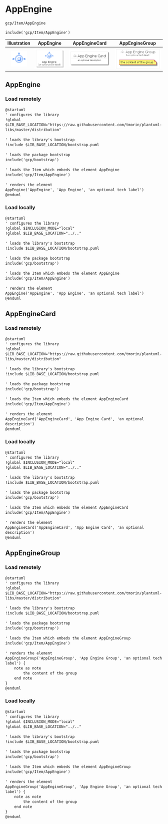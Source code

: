 # AppEngine


```text
gcp/Item/AppEngine
```

```text
include('gcp/Item/AppEngine')
```



| Illustration | AppEngine | AppEngineCard | AppEngineGroup |
| :---: | :---: | :---: | :---: |
| ![illustration for Illustration](../../gcp/Item/AppEngine.png) | ![illustration for AppEngine](../../gcp/Item/AppEngine.Local.png) | ![illustration for AppEngineCard](../../gcp/Item/AppEngineCard.Local.png) | ![illustration for AppEngineGroup](../../gcp/Item/AppEngineGroup.Local.png) |




## AppEngine

### Load remotely
```plantuml
@startuml
' configures the library
!global $LIB_BASE_LOCATION="https://raw.githubusercontent.com/tmorin/plantuml-libs/master/distribution"

' loads the library's bootstrap
!include $LIB_BASE_LOCATION/bootstrap.puml

' loads the package bootstrap
include('gcp/bootstrap')

' loads the Item which embeds the element AppEngine
include('gcp/Item/AppEngine')

' renders the element
AppEngine('AppEngine', 'App Engine', 'an optional tech label')
@enduml
```

### Load locally
```plantuml
@startuml
' configures the library
!global $INCLUSION_MODE="local"
!global $LIB_BASE_LOCATION="../.."

' loads the library's bootstrap
!include $LIB_BASE_LOCATION/bootstrap.puml

' loads the package bootstrap
include('gcp/bootstrap')

' loads the Item which embeds the element AppEngine
include('gcp/Item/AppEngine')

' renders the element
AppEngine('AppEngine', 'App Engine', 'an optional tech label')
@enduml
```

## AppEngineCard

### Load remotely
```plantuml
@startuml
' configures the library
!global $LIB_BASE_LOCATION="https://raw.githubusercontent.com/tmorin/plantuml-libs/master/distribution"

' loads the library's bootstrap
!include $LIB_BASE_LOCATION/bootstrap.puml

' loads the package bootstrap
include('gcp/bootstrap')

' loads the Item which embeds the element AppEngineCard
include('gcp/Item/AppEngine')

' renders the element
AppEngineCard('AppEngineCard', 'App Engine Card', 'an optional description')
@enduml
```

### Load locally
```plantuml
@startuml
' configures the library
!global $INCLUSION_MODE="local"
!global $LIB_BASE_LOCATION="../.."

' loads the library's bootstrap
!include $LIB_BASE_LOCATION/bootstrap.puml

' loads the package bootstrap
include('gcp/bootstrap')

' loads the Item which embeds the element AppEngineCard
include('gcp/Item/AppEngine')

' renders the element
AppEngineCard('AppEngineCard', 'App Engine Card', 'an optional description')
@enduml
```

## AppEngineGroup

### Load remotely
```plantuml
@startuml
' configures the library
!global $LIB_BASE_LOCATION="https://raw.githubusercontent.com/tmorin/plantuml-libs/master/distribution"

' loads the library's bootstrap
!include $LIB_BASE_LOCATION/bootstrap.puml

' loads the package bootstrap
include('gcp/bootstrap')

' loads the Item which embeds the element AppEngineGroup
include('gcp/Item/AppEngine')

' renders the element
AppEngineGroup('AppEngineGroup', 'App Engine Group', 'an optional tech label') {
    note as note
        the content of the group
    end note
}
@enduml
```

### Load locally
```plantuml
@startuml
' configures the library
!global $INCLUSION_MODE="local"
!global $LIB_BASE_LOCATION="../.."

' loads the library's bootstrap
!include $LIB_BASE_LOCATION/bootstrap.puml

' loads the package bootstrap
include('gcp/bootstrap')

' loads the Item which embeds the element AppEngineGroup
include('gcp/Item/AppEngine')

' renders the element
AppEngineGroup('AppEngineGroup', 'App Engine Group', 'an optional tech label') {
    note as note
        the content of the group
    end note
}
@enduml
```

